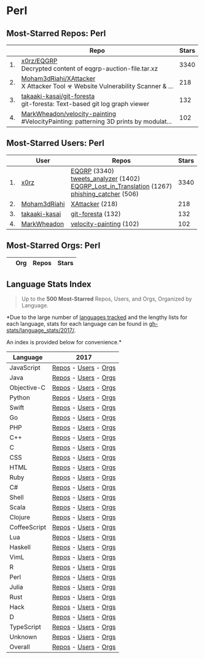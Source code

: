 # Perl

## Most-Starred Repos: Perl

| | Repo | Stars |
|---|---|---|
| 1. | [x0rz/EQGRP](https://github.com/x0rz/EQGRP) <br/>Decrypted content of eqgrp-auction-file.tar.xz | 3340 |
| 2. | [Moham3dRiahi/XAttacker](https://github.com/Moham3dRiahi/XAttacker) <br/>X Attacker Tool ☣ Website Vulnerability Scanner & ... | 218 |
| 3. | [takaaki-kasai/git-foresta](https://github.com/takaaki-kasai/git-foresta) <br/>git-foresta: Text-based git log graph viewer | 132 |
| 4. | [MarkWheadon/velocity-painting](https://github.com/MarkWheadon/velocity-painting) <br/>#VelocityPainting: patterning 3D prints by modulat... | 102 |

## Most-Starred Users: Perl

| | User | Repos | Stars |
|---|---|---|---|
| 1. | [x0rz](https://github.com/x0rz)  | [EQGRP](https://github.com/x0rz/EQGRP)  (3340) <br/>[tweets_analyzer](https://github.com/x0rz/tweets_analyzer)  (1402) <br/>[EQGRP_Lost_in_Translation](https://github.com/x0rz/EQGRP_Lost_in_Translation)  (1267) <br/>[phishing_catcher](https://github.com/x0rz/phishing_catcher)  (506) <br/> | 3340 |
| 2. | [Moham3dRiahi](https://github.com/Moham3dRiahi)  | [XAttacker](https://github.com/Moham3dRiahi/XAttacker)  (218) <br/> | 218 |
| 3. | [takaaki-kasai](https://github.com/takaaki-kasai)  | [git-foresta](https://github.com/takaaki-kasai/git-foresta)  (132) <br/> | 132 |
| 4. | [MarkWheadon](https://github.com/MarkWheadon)  | [velocity-painting](https://github.com/MarkWheadon/velocity-painting)  (102) <br/> | 102 |

## Most-Starred Orgs: Perl

| | Org | Repos | Stars |
|---|---|---|---|

## Language Stats Index


>Up to the **500 Most-Starred** Repos, Users, and Orgs, Organized by Language.

*Due to the large number of [languages tracked](#which-languages-are-tracked) and the lengthy lists for each language, stats for each language can be found in [gh-stats/language_stats/2017/](https://github.com/donnemartin/gh-stats/tree/master/language_stats/2017).

An index is provided below for convenience.*


| Language | 2017 |
|---|---|
| JavaScript | [Repos](https://github.com/donnemartin/gh-stats/blob/master/language_stats/2017/javascript.md#most-starred-repos-javascript) - [Users](https://github.com/donnemartin/gh-stats/blob/master/language_stats/2017/javascript.md#most-starred-users-javascript) - [Orgs](https://github.com/donnemartin/gh-stats/blob/master/language_stats/2017/javascript.md#most-starred-orgs-javascript) |
| Java | [Repos](https://github.com/donnemartin/gh-stats/blob/master/language_stats/2017/java.md#most-starred-repos-java) - [Users](https://github.com/donnemartin/gh-stats/blob/master/language_stats/2017/java.md#most-starred-users-java) - [Orgs](https://github.com/donnemartin/gh-stats/blob/master/language_stats/2017/java.md#most-starred-orgs-java) |
| Objective-C | [Repos](https://github.com/donnemartin/gh-stats/blob/master/language_stats/2017/objective-c.md#most-starred-repos-objective-c) - [Users](https://github.com/donnemartin/gh-stats/blob/master/language_stats/2017/objective-c.md#most-starred-users-objective-c) - [Orgs](https://github.com/donnemartin/gh-stats/blob/master/language_stats/2017/objective-c.md#most-starred-orgs-objective-c) |
| Python | [Repos](https://github.com/donnemartin/gh-stats/blob/master/language_stats/2017/python.md#most-starred-repos-python) - [Users](https://github.com/donnemartin/gh-stats/blob/master/language_stats/2017/python.md#most-starred-users-python) - [Orgs](https://github.com/donnemartin/gh-stats/blob/master/language_stats/2017/python.md#most-starred-orgs-python) |
| Swift | [Repos](https://github.com/donnemartin/gh-stats/blob/master/language_stats/2017/swift.md#most-starred-repos-swift) - [Users](https://github.com/donnemartin/gh-stats/blob/master/language_stats/2017/swift.md#most-starred-users-swift) - [Orgs](https://github.com/donnemartin/gh-stats/blob/master/language_stats/2017/swift.md#most-starred-orgs-swift) |
| Go | [Repos](https://github.com/donnemartin/gh-stats/blob/master/language_stats/2017/go.md#most-starred-repos-go) - [Users](https://github.com/donnemartin/gh-stats/blob/master/language_stats/2017/go.md#most-starred-users-go) - [Orgs](https://github.com/donnemartin/gh-stats/blob/master/language_stats/2017/go.md#most-starred-orgs-go) |
| PHP | [Repos](https://github.com/donnemartin/gh-stats/blob/master/language_stats/2017/php.md#most-starred-repos-php) - [Users](https://github.com/donnemartin/gh-stats/blob/master/language_stats/2017/php.md#most-starred-users-php) - [Orgs](https://github.com/donnemartin/gh-stats/blob/master/language_stats/2017/php.md#most-starred-orgs-php) |
| C++ | [Repos](https://github.com/donnemartin/gh-stats/blob/master/language_stats/2017/c++.md#most-starred-repos-c++) - [Users](https://github.com/donnemartin/gh-stats/blob/master/language_stats/2017/c++.md#most-starred-users-c++) - [Orgs](https://github.com/donnemartin/gh-stats/blob/master/language_stats/2017/c++.md#most-starred-orgs-c++) |
| C | [Repos](https://github.com/donnemartin/gh-stats/blob/master/language_stats/2017/c.md#most-starred-repos-c) - [Users](https://github.com/donnemartin/gh-stats/blob/master/language_stats/2017/c.md#most-starred-users-c) - [Orgs](https://github.com/donnemartin/gh-stats/blob/master/language_stats/2017/c.md#most-starred-orgs-c) |
| CSS | [Repos](https://github.com/donnemartin/gh-stats/blob/master/language_stats/2017/css.md#most-starred-repos-css) - [Users](https://github.com/donnemartin/gh-stats/blob/master/language_stats/2017/css.md#most-starred-users-css) - [Orgs](https://github.com/donnemartin/gh-stats/blob/master/language_stats/2017/css.md#most-starred-orgs-css) |
| HTML | [Repos](https://github.com/donnemartin/gh-stats/blob/master/language_stats/2017/html.md#most-starred-repos-html) - [Users](https://github.com/donnemartin/gh-stats/blob/master/language_stats/2017/html.md#most-starred-users-html) - [Orgs](https://github.com/donnemartin/gh-stats/blob/master/language_stats/2017/html.md#most-starred-orgs-html) |
| Ruby | [Repos](https://github.com/donnemartin/gh-stats/blob/master/language_stats/2017/ruby.md#most-starred-repos-ruby) - [Users](https://github.com/donnemartin/gh-stats/blob/master/language_stats/2017/ruby.md#most-starred-users-ruby) - [Orgs](https://github.com/donnemartin/gh-stats/blob/master/language_stats/2017/ruby.md#most-starred-orgs-ruby) |
| C# | [Repos](https://github.com/donnemartin/gh-stats/blob/master/language_stats/2017/c#.md#most-starred-repos-c#) - [Users](https://github.com/donnemartin/gh-stats/blob/master/language_stats/2017/c#.md#most-starred-users-c#) - [Orgs](https://github.com/donnemartin/gh-stats/blob/master/language_stats/2017/c#.md#most-starred-orgs-c#) |
| Shell | [Repos](https://github.com/donnemartin/gh-stats/blob/master/language_stats/2017/shell.md#most-starred-repos-shell) - [Users](https://github.com/donnemartin/gh-stats/blob/master/language_stats/2017/shell.md#most-starred-users-shell) - [Orgs](https://github.com/donnemartin/gh-stats/blob/master/language_stats/2017/shell.md#most-starred-orgs-shell) |
| Scala | [Repos](https://github.com/donnemartin/gh-stats/blob/master/language_stats/2017/scala.md#most-starred-repos-scala) - [Users](https://github.com/donnemartin/gh-stats/blob/master/language_stats/2017/scala.md#most-starred-users-scala) - [Orgs](https://github.com/donnemartin/gh-stats/blob/master/language_stats/2017/scala.md#most-starred-orgs-scala) |
| Clojure | [Repos](https://github.com/donnemartin/gh-stats/blob/master/language_stats/2017/clojure.md#most-starred-repos-clojure) - [Users](https://github.com/donnemartin/gh-stats/blob/master/language_stats/2017/clojure.md#most-starred-users-clojure) - [Orgs](https://github.com/donnemartin/gh-stats/blob/master/language_stats/2017/clojure.md#most-starred-orgs-clojure) |
| CoffeeScript | [Repos](https://github.com/donnemartin/gh-stats/blob/master/language_stats/2017/coffeescript.md#most-starred-repos-coffeescript) - [Users](https://github.com/donnemartin/gh-stats/blob/master/language_stats/2017/coffeescript.md#most-starred-users-coffeescript) - [Orgs](https://github.com/donnemartin/gh-stats/blob/master/language_stats/2017/coffeescript.md#most-starred-orgs-coffeescript) |
| Lua | [Repos](https://github.com/donnemartin/gh-stats/blob/master/language_stats/2017/lua.md#most-starred-repos-lua) - [Users](https://github.com/donnemartin/gh-stats/blob/master/language_stats/2017/lua.md#most-starred-users-lua) - [Orgs](https://github.com/donnemartin/gh-stats/blob/master/language_stats/2017/lua.md#most-starred-orgs-lua) |
| Haskell | [Repos](https://github.com/donnemartin/gh-stats/blob/master/language_stats/2017/haskell.md#most-starred-repos-haskell) - [Users](https://github.com/donnemartin/gh-stats/blob/master/language_stats/2017/haskell.md#most-starred-users-haskell) - [Orgs](https://github.com/donnemartin/gh-stats/blob/master/language_stats/2017/haskell.md#most-starred-orgs-haskell) |
| VimL | [Repos](https://github.com/donnemartin/gh-stats/blob/master/language_stats/2017/viml.md#most-starred-repos-viml) - [Users](https://github.com/donnemartin/gh-stats/blob/master/language_stats/2017/viml.md#most-starred-users-viml) - [Orgs](https://github.com/donnemartin/gh-stats/blob/master/language_stats/2017/viml.md#most-starred-orgs-viml) |
| R | [Repos](https://github.com/donnemartin/gh-stats/blob/master/language_stats/2017/r.md#most-starred-repos-r) - [Users](https://github.com/donnemartin/gh-stats/blob/master/language_stats/2017/r.md#most-starred-users-r) - [Orgs](https://github.com/donnemartin/gh-stats/blob/master/language_stats/2017/r.md#most-starred-orgs-r) |
| Perl | [Repos](https://github.com/donnemartin/gh-stats/blob/master/language_stats/2017/perl.md#most-starred-repos-perl) - [Users](https://github.com/donnemartin/gh-stats/blob/master/language_stats/2017/perl.md#most-starred-users-perl) - [Orgs](https://github.com/donnemartin/gh-stats/blob/master/language_stats/2017/perl.md#most-starred-orgs-perl) |
| Julia | [Repos](https://github.com/donnemartin/gh-stats/blob/master/language_stats/2017/julia.md#most-starred-repos-julia) - [Users](https://github.com/donnemartin/gh-stats/blob/master/language_stats/2017/julia.md#most-starred-users-julia) - [Orgs](https://github.com/donnemartin/gh-stats/blob/master/language_stats/2017/julia.md#most-starred-orgs-julia) |
| Rust | [Repos](https://github.com/donnemartin/gh-stats/blob/master/language_stats/2017/rust.md#most-starred-repos-rust) - [Users](https://github.com/donnemartin/gh-stats/blob/master/language_stats/2017/rust.md#most-starred-users-rust) - [Orgs](https://github.com/donnemartin/gh-stats/blob/master/language_stats/2017/rust.md#most-starred-orgs-rust) |
| Hack | [Repos](https://github.com/donnemartin/gh-stats/blob/master/language_stats/2017/hack.md#most-starred-repos-hack) - [Users](https://github.com/donnemartin/gh-stats/blob/master/language_stats/2017/hack.md#most-starred-users-hack) - [Orgs](https://github.com/donnemartin/gh-stats/blob/master/language_stats/2017/hack.md#most-starred-orgs-hack) |
| D | [Repos](https://github.com/donnemartin/gh-stats/blob/master/language_stats/2017/d.md#most-starred-repos-d) - [Users](https://github.com/donnemartin/gh-stats/blob/master/language_stats/2017/d.md#most-starred-users-d) - [Orgs](https://github.com/donnemartin/gh-stats/blob/master/language_stats/2017/d.md#most-starred-orgs-d) |
| TypeScript | [Repos](https://github.com/donnemartin/gh-stats/blob/master/language_stats/2017/typescript.md#most-starred-repos-typescript) - [Users](https://github.com/donnemartin/gh-stats/blob/master/language_stats/2017/typescript.md#most-starred-users-typescript) - [Orgs](https://github.com/donnemartin/gh-stats/blob/master/language_stats/2017/typescript.md#most-starred-orgs-typescript) |
| Unknown | [Repos](https://github.com/donnemartin/gh-stats/blob/master/language_stats/2017/unknown.md#most-starred-repos-unknown) - [Users](https://github.com/donnemartin/gh-stats/blob/master/language_stats/2017/unknown.md#most-starred-users-unknown) - [Orgs](https://github.com/donnemartin/gh-stats/blob/master/language_stats/2017/unknown.md#most-starred-orgs-unknown) |
| Overall | [Repos](https://github.com/donnemartin/gh-stats/blob/master/language_stats/2017/overall.md#most-starred-repos-overall) - [Users](https://github.com/donnemartin/gh-stats/blob/master/language_stats/2017/overall.md#most-starred-users-overall) - [Orgs](https://github.com/donnemartin/gh-stats/blob/master/language_stats/2017/overall.md#most-starred-orgs-overall) |
